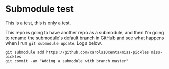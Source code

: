 # Submodule test

This is a test, this is only a test.

This repo is going to have another repo as a submodule, and then I'm going to rename the
submodule's default branch in GitHub and see what happens when I run `git submodule update`. Logs
below.

```shell
git submodule add https://github.com/carols10cents/miss-pickles miss-pickles
git commit -am "Adding a submodule with branch master"
```